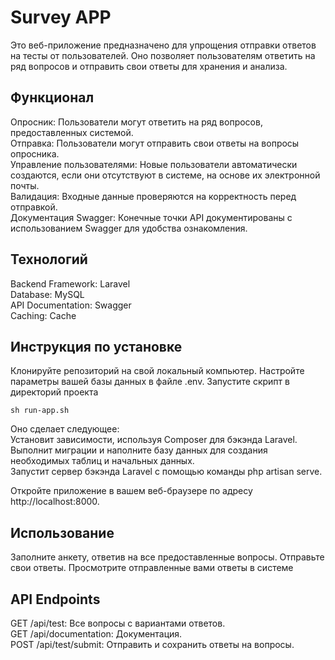 # Survey APP

Это веб-приложение предназначено для упрощения отправки ответов на тесты от пользователей. Оно позволяет пользователям ответить на ряд вопросов и отправить свои ответы для хранения и анализа.

## Функционал

Опросник: Пользователи могут ответить на ряд вопросов, предоставленных системой. <br />
Отправка: Пользователи могут отправить свои ответы на вопросы опросника. <br />
Управление пользователями: Новые пользователи автоматически создаются, если они отсутствуют в системе, на основе их электронной почты. <br />
Валидация: Входные данные проверяются на корректность перед отправкой. <br />
Документация Swagger: Конечные точки API документированы с использованием Swagger для удобства ознакомления.
## Технологий
Backend Framework: Laravel <br />
Database: MySQL <br />
API Documentation: Swagger <br />
Caching: Cache <br />
## Инструкция по установке
Клонируйте репозиторий на свой локальный компьютер.
Настройте параметры вашей базы данных в файле .env.
Запустите скрипт в директорий проекта
```
sh run-app.sh
```
Оно сделает следующее: <br />
Установит зависимости, используя Composer для бэкэнда Laravel. <br />
Выполнит миграции и наполните базу данных для создания необходимых таблиц и начальных данных. <br />
Запустит сервер бэкэнда Laravel с помощью команды php artisan serve. <br />

Откройте приложение в вашем веб-браузере по адресу http://localhost:8000.

## Использование
Заполните анкету, ответив на все предоставленные вопросы.
Отправьте свои ответы.
Просмотрите отправленные вами ответы в системе
## API Endpoints
GET /api/test: Все вопросы с вариантами ответов. <br />
GET /api/documentation: Документация. <br />
POST /api/test/submit: Отправить и сохранить ответы на вопросы.
